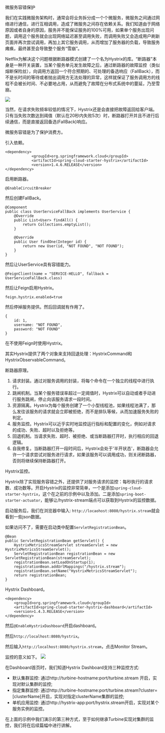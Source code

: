 微服务容错保护

我们在实践微服务架构时，通常会将业务拆分成一个个微服务，微服务之间通过网络进行通信，进行互相调用，造成了微服务之间存在依赖关系。我们知道由于网络原因或者自身的原因，服务并不能保证服务的100%可用，如果单个服务出现问题，调用这个服务就会出现网络延迟甚至调用失败，而调用失败又会造成用户刷新页面并再次尝试调用，再加上其它服务调用，从而增加了服务器的负载，导致服务瘫痪，最终甚至会导致整个服务“雪崩”。

Netflix为解决这个问题根据断路器模式创建了一个名为Hystrix的库。“断路器”本身是一种开关装置，当某个服务单元发生故障之后，通过断路器的故障监控（类似熔断保险丝），向调用方返回一个符合预期的、可处理的备选响应（FallBack），而不是长时间的等待或者抛出调用方无法处理的异常，这样就保证了服务调用方的线程不会被长时间、不必要地占用，从而避免了故障在分布式系统中的蔓延，乃至雪崩。

![](https://upload-images.jianshu.io/upload_images/1488771-241d72d00579b0f6.png?imageMogr2/auto-orient/)

当然，在请求失败频率较低的情况下，Hystrix还是会直接把故障返回给客户端。只有当失败次数达到阈值（默认在20秒内失败5次）时，断路器打开并且不进行后续通信，而是直接返回备选(FallBack)响应。

微服务容错是为了保护消费方。

引入依赖。

```
<dependency>
            <groupId>org.springframework.cloud</groupId>
            <artifactId>spring-cloud-starter-hystrix</artifactId>
            <version>1.4.6.RELEASE</version>
</dependency>
```
启用断路器。

`@EnableCircuitBreaker`

然后创建FallBack。

```
@Component
public class UserServiceFallBack implements UserService {
    @Override
    public List<User> findAll() {
        return Collections.emptyList();
    }

    @Override
    public User findOne(Integer id) {
        return new User(id, "NOT FOUND", "NOT FOUND");
    }
}
```
然后让UserService具有容错能力。

`@FeignClient(name = "SERVICE-HELLO", fallback = UserServiceFallBack.class)`

然后让Feign启用Hystrix。

`feign.hystrix.enabled=true`

然后停掉服务提供。然后回调就有作用了。

```
{
	id: 1,
	username: "NOT FOUND",
	password: "NOT FOUND"
}
```

在不使用Feign时使用Hystrix。

其实Hystrix提供了两个对象来支持回退处理：HystrixCommand和HystrixObservableCommand。

断路器原理。

1. 请求封装。通过对服务调用的封装，将每个命令在一个独立的线程中进行执行。
2. 跳闸机制。当某个服务错误率超过一定阈值时，Hystrix可以自动或者手动进行服务跳闸，停止向该服务请求一段时间。
3. 资源隔离。Hystrix为每个服务创建了一个小型线程池，如果线程池满了，那么发往该服务的请求就会立即被拒绝，而不是排队等候，从而加速服务失败的判定。
4. 服务监控。Hystrix可以近乎实时地监控运行指标和配置的变化，例如对请求的成功、失败、超时以及拒绝等。
5. 回退机制。当请求失败、超时、被拒绝、或当断路器打开时，执行相应的回退逻辑。
6. 自我修复。当断路器打开一段时间后，Hystrix会处于'半开状态'，断路器会允许一个请求尝试对服务进行请求，如果该服务可以调用成功，则关闭断路器，否则将继续保持断路器打开。

Hystrix监控。

Hystrix除了实现服务容错之外，还提供了对服务请求的监控：每秒执行的请求数、成功数等。开启Hystrix的监控非常简单，一个是添加`spring-cloud-starter-hystrix`，这个在之前的示例中以及添加。二是添加`spring-boot-starter-actuator`，能够让/hystrix-stream端点可以获取到Hystrix的监控数据。

启动服务后，我们在浏览器中输入: `http://locaohost:8080/hystrix.stream`就会看到一些json数据。

如果访问不了，需要在启动类中配置`ServletRegistrationBean`。

```
@Bean
public ServletRegistrationBean getServlet() {
    HystrixMetricsStreamServlet streamServlet = new HystrixMetricsStreamServlet();
    ServletRegistrationBean registrationBean = new ServletRegistrationBean(streamServlet);
    registrationBean.setLoadOnStartup(1);
    registrationBean.addUrlMappings("/hystrix.stream");
    registrationBean.setName("HystrixMetricsStreamServlet");
    return registrationBean;
}	
```    
Hystrix Dashboard。

```
<dependency>
    <groupId>org.springframework.cloud</groupId>
    <artifactId>spring-cloud-starter-hystrix-dashboard</artifactId>
    <version>1.4.3.RELEASE</version>
</dependency>
```
然后`@EnableHystrixDashboard`开启dashboard。

然后`http://localhost:8080/hystrix`。

然后输入`http://localhost:8080/hystrix.stream`，点击Monitor Stream。

监控的意义如下。
![](https://upload-images.jianshu.io/upload_images/1488771-1ab31087c6694797.png?imageMogr2/auto-orient/)

在Dashboard首页时，我们知道Hystrix Dashboard支持三种监控方式:

* 默认集群监控: 通过http://turbine-hostname:port/turbine.stream
开启，实现对默认集群的监控;
* 指定集群监控: 通过http://turbine-hostname:port/turbine.stream?cluster=[clusterName]开启，实现对指定clusterName集群的监控;
* 单机应用监控: 通过http://hystrix-app:port/hystrix.stream开启，实现对某个服务实例的监控。

在上面的示例中我们演示的第三种方式，至于如何继承Turbine实现对集群的监控，我们将在后续篇幅中进行讲解。


